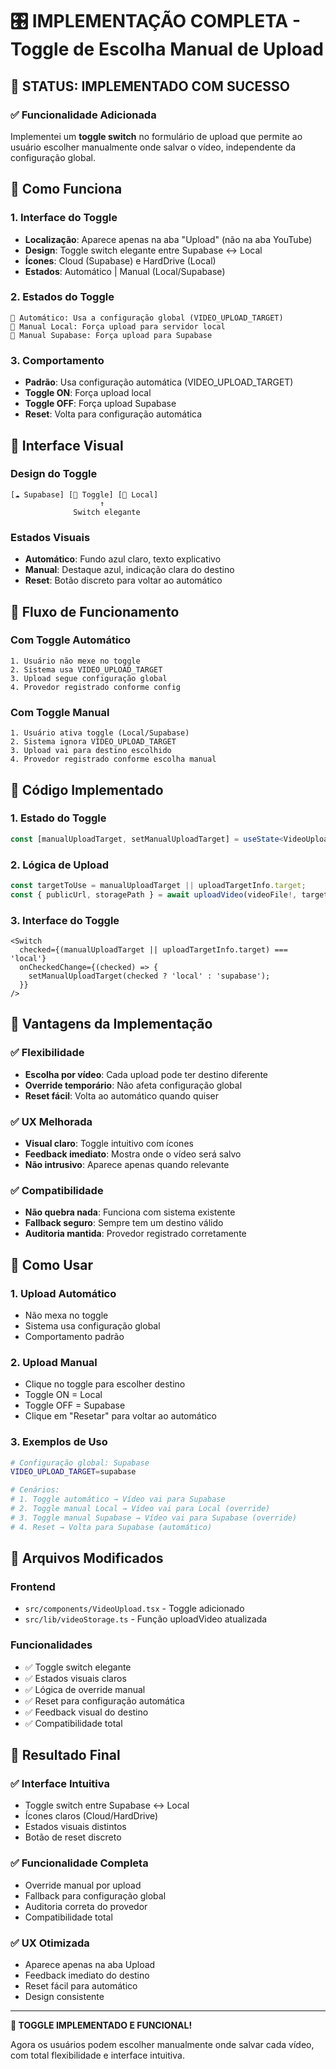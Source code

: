# 🎛️ **IMPLEMENTAÇÃO COMPLETA - Toggle de Escolha Manual de Upload**

## 🎯 **STATUS: IMPLEMENTADO COM SUCESSO**

### **✅ Funcionalidade Adicionada**

Implementei um **toggle switch** no formulário de upload que permite ao usuário escolher manualmente onde salvar o vídeo, independente da configuração global.

## 🔧 **Como Funciona**

### **1. Interface do Toggle**
- **Localização**: Aparece apenas na aba "Upload" (não na aba YouTube)
- **Design**: Toggle switch elegante entre Supabase ↔ Local
- **Ícones**: Cloud (Supabase) e HardDrive (Local)
- **Estados**: Automático | Manual (Local/Supabase)

### **2. Estados do Toggle**
```
🔄 Automático: Usa a configuração global (VIDEO_UPLOAD_TARGET)
📍 Manual Local: Força upload para servidor local
📍 Manual Supabase: Força upload para Supabase
```

### **3. Comportamento**
- **Padrão**: Usa configuração automática (VIDEO_UPLOAD_TARGET)
- **Toggle ON**: Força upload local
- **Toggle OFF**: Força upload Supabase
- **Reset**: Volta para configuração automática

## 🎨 **Interface Visual**

### **Design do Toggle**
```
[☁️ Supabase] [🔄 Toggle] [💾 Local]
                    ↑
              Switch elegante
```

### **Estados Visuais**
- **Automático**: Fundo azul claro, texto explicativo
- **Manual**: Destaque azul, indicação clara do destino
- **Reset**: Botão discreto para voltar ao automático

## 🔄 **Fluxo de Funcionamento**

### **Com Toggle Automático**
```
1. Usuário não mexe no toggle
2. Sistema usa VIDEO_UPLOAD_TARGET
3. Upload segue configuração global
4. Provedor registrado conforme config
```

### **Com Toggle Manual**
```
1. Usuário ativa toggle (Local/Supabase)
2. Sistema ignora VIDEO_UPLOAD_TARGET
3. Upload vai para destino escolhido
4. Provedor registrado conforme escolha manual
```

## 📝 **Código Implementado**

### **1. Estado do Toggle**
```typescript
const [manualUploadTarget, setManualUploadTarget] = useState<VideoUploadTarget | null>(null);
```

### **2. Lógica de Upload**
```typescript
const targetToUse = manualUploadTarget || uploadTargetInfo.target;
const { publicUrl, storagePath } = await uploadVideo(videoFile!, targetToUse);
```

### **3. Interface do Toggle**
```tsx
<Switch
  checked={(manualUploadTarget || uploadTargetInfo.target) === 'local'}
  onCheckedChange={(checked) => {
    setManualUploadTarget(checked ? 'local' : 'supabase');
  }}
/>
```

## 🎯 **Vantagens da Implementação**

### **✅ Flexibilidade**
- **Escolha por vídeo**: Cada upload pode ter destino diferente
- **Override temporário**: Não afeta configuração global
- **Reset fácil**: Volta ao automático quando quiser

### **✅ UX Melhorada**
- **Visual claro**: Toggle intuitivo com ícones
- **Feedback imediato**: Mostra onde o vídeo será salvo
- **Não intrusivo**: Aparece apenas quando relevante

### **✅ Compatibilidade**
- **Não quebra nada**: Funciona com sistema existente
- **Fallback seguro**: Sempre tem um destino válido
- **Auditoria mantida**: Provedor registrado corretamente

## 🚀 **Como Usar**

### **1. Upload Automático**
- Não mexa no toggle
- Sistema usa configuração global
- Comportamento padrão

### **2. Upload Manual**
- Clique no toggle para escolher destino
- Toggle ON = Local
- Toggle OFF = Supabase
- Clique em "Resetar" para voltar ao automático

### **3. Exemplos de Uso**
```bash
# Configuração global: Supabase
VIDEO_UPLOAD_TARGET=supabase

# Cenários:
# 1. Toggle automático → Vídeo vai para Supabase
# 2. Toggle manual Local → Vídeo vai para Local (override)
# 3. Toggle manual Supabase → Vídeo vai para Supabase (override)
# 4. Reset → Volta para Supabase (automático)
```

## 🔧 **Arquivos Modificados**

### **Frontend**
- `src/components/VideoUpload.tsx` - Toggle adicionado
- `src/lib/videoStorage.ts` - Função uploadVideo atualizada

### **Funcionalidades**
- ✅ Toggle switch elegante
- ✅ Estados visuais claros
- ✅ Lógica de override manual
- ✅ Reset para configuração automática
- ✅ Feedback visual do destino
- ✅ Compatibilidade total

## 🎉 **Resultado Final**

### **✅ Interface Intuitiva**
- Toggle switch entre Supabase ↔ Local
- Ícones claros (Cloud/HardDrive)
- Estados visuais distintos
- Botão de reset discreto

### **✅ Funcionalidade Completa**
- Override manual por upload
- Fallback para configuração global
- Auditoria correta do provedor
- Compatibilidade total

### **✅ UX Otimizada**
- Aparece apenas na aba Upload
- Feedback imediato do destino
- Reset fácil para automático
- Design consistente

---

**🎯 TOGGLE IMPLEMENTADO E FUNCIONAL!**

Agora os usuários podem escolher manualmente onde salvar cada vídeo, com total flexibilidade e interface intuitiva.






























